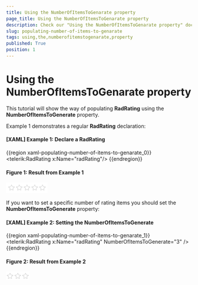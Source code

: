 ```yaml
---
title: Using the NumberOfItemsToGenarate property
page_title: Using the NumberOfItemsToGenarate property
description: Check our "Using the NumberOfItemsToGenarate property" documentation article for the RadRating WPF control.
slug: populating-number-of-items-to-genarate
tags: using,the,numberofitemstogenarate,property
published: True
position: 1
---
```


# Using the NumberOfItemsToGenarate property

This tutorial will show the way of populating __RadRating__ using the __NumberOfItemsToGenerate__ property.

Example 1 demonstrates a regular __RadRating__ declaration:

#### __[XAML] Example 1: Declare a RadRating__
{{region xaml-populating-number-of-items-to-genarate_0}}
	<telerik:RadRating x:Name="radRating"/>
{{endregion}}

#### __Figure 1: Result from Example 1__
![RadRating](images/rating_default.png)

If you want to set a specific number of rating items you should set the __NumberOfItemsToGenerate__ property:

#### __[XAML] Example 2: Setting the NumberOfItemsToGenerate__
{{region xaml-populating-number-of-items-to-genarate_1}}
    <telerik:RadRating x:Name="radRating" NumberOfItemsToGenerate="3" />
{{endregion}}

#### __Figure 2: Result from Example 2__
![RadRating](images/rating_with_3_items.png)